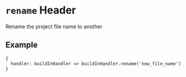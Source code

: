# `rename` Header

Rename the project file name to another

## Example

```
{
  handler: buildInHandler => buildInHandler.rename('new_file_name')
}
```

